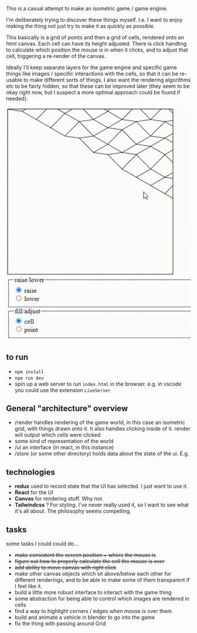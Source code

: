 This is a casual attempt to make an isometric game / game engine.

I'm deliberately trying to discover these things myself. I.e. I want to enjoy making the thing not just try to make it as quickly as possible.

This basically is a grid of points and then a grid of cells, rendered onto an html canvas. Each cell can have its height adjusted. There is click handling to calculate which position the mouse is in when it clicks, and to adjust that cell, triggering a re-render of the canvas.

Ideally I'll keep separate layers for the game engine and specific game things like images / specific interactions with the cells, so that it can be re-usable to make different sorts of things. I also want the rendering algorithms etc to be fairly hidden, so that these can be improved later (they seem to be okay right now, but I suspect a more optimal approach could be found if needed).

![isometric grid interaction](isometric_grid_ui.gif)

## to run

- `npm install`
- `npm run dev`
- spin up a web server to run `index.html` in the browser. e.g. in vscode you could use the extension `LiveServer`

## General "architecture" overview

- /render handles rendering of the game world, in this case an isometric grid, with things drawn onto it. It also handles clicking inside of it. render will output which cells were clicked
- some kind of representation of the world
- /ui an interface (in react, in this instance)
- /store (or some other directory) holds data about the state of the ui. E.g. 

## technologies

- **redux** used to record state that the UI has selected. I just want to use it.
- **React** for the UI
- **Canvas** for rendering stuff. Why not.
- **Tailwindcss** ? For styling. I've never really used it, so I want to see what it's all about. The philosophy seems compelling.

## tasks

some tasks I could could do...

- ~~make consistent the screen position + where the mouse is~~
- ~~figure out how to properly calculate the cell the mouse is over~~
- ~~add ability to move canvas with right click~~
- make other canvas objects which sit above/below each other for different renderings, and to be able to make some of them transparent if I feel like it.
- build a little more robust interface to interact with the game thing
- some abstraction for being able to control which images are rendered in cells
- find a way to highlight corners / edges when mouse is over them
- build and animate a vehicle in blender to go into the game
- fix the thing with passing around Grid